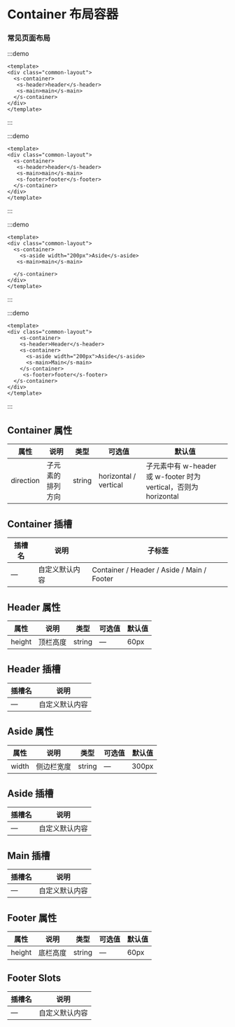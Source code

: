 

# Container 布局容器


### 常见页面布局
:::demo 
  ```vue
<template>
  <div class="common-layout">
    <s-container>
     <s-header>header</s-header>
     <s-main>main</s-main>
    </s-container>
  </div>
</template>
```
:::


:::demo 
  ```vue
<template>
  <div class="common-layout">
    <s-container>
     <s-header>header</s-header>
     <s-main>main</s-main>
     <s-footer>footer</s-footer>
    </s-container>
  </div>
</template>
```
:::

:::demo 
  ```vue
<template>
  <div class="common-layout">
    <s-container>
      <s-aside width="200px">Aside</s-aside>
     <s-main>main</s-main>
     
    </s-container>
  </div>
</template>
```
:::


:::demo 
  ```vue
<template>
  <div class="common-layout">
      <s-container>
      <s-header>Header</s-header>
      <s-container>
        <s-aside width="200px">Aside</s-aside>
        <s-main>Main</s-main>
      </s-container>
       <s-footer>footer</s-footer>
    </s-container>
  </div>
</template>
```
:::






## Container 属性

| 属性 | 说明                         | 类型   | 可选值       | 默认值                                                                    |
| --------- | ----------------------------------- | ------ | --------------------- | -------------------------------------------------------------------------- |
| direction | 子元素的排列方向 | string | horizontal / vertical | 子元素中有 w-header 或 w-footer 时为 vertical，否则为 horizontal |

## Container 插槽

| 插槽名 | 说明               | 子标签                                    |
| ---- | ------------------------- | ------------------------------------------ |
| —    | 自定义默认内容 | Container / Header / Aside / Main / Footer |

## Header 属性

| 属性 | 说明          | 类型   | 可选值 | 默认值 |
| --------- | -------------------- | ------ | --------------- | ------- |
| height    | 顶栏高度 | string | —               | 60px    |

## Header 插槽

| 插槽名 | 说明               |
| ---- | ------------------------- |
| —    | 自定义默认内容 |

## Aside 属性

| 属性 | 说明               | 类型   | 可选值 | 默认值 |
| --------- | ------------------------- | ------ | --------------- | ------- |
| width     | 侧边栏宽度 | string | —               | 300px   |

## Aside 插槽

| 插槽名 | 说明               |
| ---- | ------------------------- |
| —    | 自定义默认内容 |

## Main 插槽

| 插槽名 | 	说明               |
| ---- | ------------------------- |
| —    | 自定义默认内容 |

## Footer 属性

| 属性 | 说明          | 类型   | 可选值 | 默认值 |
| --------- | -------------------- | ------ | --------------- | ------- |
| height    | 底栏高度 | string | —               | 60px    |

## Footer Slots

| 插槽名 | 说明               |
| ---- | ------------------------- |
| —    | 自定义默认内容 |
